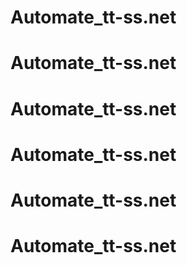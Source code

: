 # Automate_tt-ss.net
# Automate_tt-ss.net
# Automate_tt-ss.net
# Automate_tt-ss.net
# Automate_tt-ss.net
# Automate_tt-ss.net
